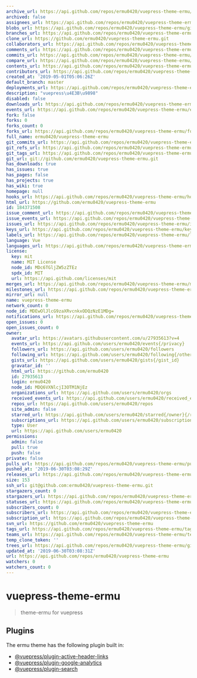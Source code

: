 ```yaml
---
archive_url: https://api.github.com/repos/ermu0420/vuepress-theme-ermu/{archive_format}{/ref}
archived: false
assignees_url: https://api.github.com/repos/ermu0420/vuepress-theme-ermu/assignees{/user}
blobs_url: https://api.github.com/repos/ermu0420/vuepress-theme-ermu/git/blobs{/sha}
branches_url: https://api.github.com/repos/ermu0420/vuepress-theme-ermu/branches{/branch}
clone_url: https://github.com/ermu0420/vuepress-theme-ermu.git
collaborators_url: https://api.github.com/repos/ermu0420/vuepress-theme-ermu/collaborators{/collaborator}
comments_url: https://api.github.com/repos/ermu0420/vuepress-theme-ermu/comments{/number}
commits_url: https://api.github.com/repos/ermu0420/vuepress-theme-ermu/commits{/sha}
compare_url: https://api.github.com/repos/ermu0420/vuepress-theme-ermu/compare/{base}...{head}
contents_url: https://api.github.com/repos/ermu0420/vuepress-theme-ermu/contents/{+path}
contributors_url: https://api.github.com/repos/ermu0420/vuepress-theme-ermu/contributors
created_at: '2019-05-01T05:06:26Z'
default_branch: master
deployments_url: https://api.github.com/repos/ermu0420/vuepress-theme-ermu/deployments
description: "vuepress\u4E3B\u9898"
disabled: false
downloads_url: https://api.github.com/repos/ermu0420/vuepress-theme-ermu/downloads
events_url: https://api.github.com/repos/ermu0420/vuepress-theme-ermu/events
fork: false
forks: 0
forks_count: 0
forks_url: https://api.github.com/repos/ermu0420/vuepress-theme-ermu/forks
full_name: ermu0420/vuepress-theme-ermu
git_commits_url: https://api.github.com/repos/ermu0420/vuepress-theme-ermu/git/commits{/sha}
git_refs_url: https://api.github.com/repos/ermu0420/vuepress-theme-ermu/git/refs{/sha}
git_tags_url: https://api.github.com/repos/ermu0420/vuepress-theme-ermu/git/tags{/sha}
git_url: git://github.com/ermu0420/vuepress-theme-ermu.git
has_downloads: true
has_issues: true
has_pages: false
has_projects: true
has_wiki: true
homepage: null
hooks_url: https://api.github.com/repos/ermu0420/vuepress-theme-ermu/hooks
html_url: https://github.com/ermu0420/vuepress-theme-ermu
id: 184371508
issue_comment_url: https://api.github.com/repos/ermu0420/vuepress-theme-ermu/issues/comments{/number}
issue_events_url: https://api.github.com/repos/ermu0420/vuepress-theme-ermu/issues/events{/number}
issues_url: https://api.github.com/repos/ermu0420/vuepress-theme-ermu/issues{/number}
keys_url: https://api.github.com/repos/ermu0420/vuepress-theme-ermu/keys{/key_id}
labels_url: https://api.github.com/repos/ermu0420/vuepress-theme-ermu/labels{/name}
language: Vue
languages_url: https://api.github.com/repos/ermu0420/vuepress-theme-ermu/languages
license:
  key: mit
  name: MIT License
  node_id: MDc6TGljZW5zZTEz
  spdx_id: MIT
  url: https://api.github.com/licenses/mit
merges_url: https://api.github.com/repos/ermu0420/vuepress-theme-ermu/merges
milestones_url: https://api.github.com/repos/ermu0420/vuepress-theme-ermu/milestones{/number}
mirror_url: null
name: vuepress-theme-ermu
network_count: 0
node_id: MDEwOlJlcG9zaXRvcnkxODQzNzE1MDg=
notifications_url: https://api.github.com/repos/ermu0420/vuepress-theme-ermu/notifications{?since,all,participating}
open_issues: 0
open_issues_count: 0
owner:
  avatar_url: https://avatars.githubusercontent.com/u/27935613?v=4
  events_url: https://api.github.com/users/ermu0420/events{/privacy}
  followers_url: https://api.github.com/users/ermu0420/followers
  following_url: https://api.github.com/users/ermu0420/following{/other_user}
  gists_url: https://api.github.com/users/ermu0420/gists{/gist_id}
  gravatar_id: ''
  html_url: https://github.com/ermu0420
  id: 27935613
  login: ermu0420
  node_id: MDQ6VXNlcjI3OTM1NjEz
  organizations_url: https://api.github.com/users/ermu0420/orgs
  received_events_url: https://api.github.com/users/ermu0420/received_events
  repos_url: https://api.github.com/users/ermu0420/repos
  site_admin: false
  starred_url: https://api.github.com/users/ermu0420/starred{/owner}{/repo}
  subscriptions_url: https://api.github.com/users/ermu0420/subscriptions
  type: User
  url: https://api.github.com/users/ermu0420
permissions:
  admin: false
  pull: true
  push: false
private: false
pulls_url: https://api.github.com/repos/ermu0420/vuepress-theme-ermu/pulls{/number}
pushed_at: '2019-06-30T03:08:29Z'
releases_url: https://api.github.com/repos/ermu0420/vuepress-theme-ermu/releases{/id}
size: 153
ssh_url: git@github.com:ermu0420/vuepress-theme-ermu.git
stargazers_count: 0
stargazers_url: https://api.github.com/repos/ermu0420/vuepress-theme-ermu/stargazers
statuses_url: https://api.github.com/repos/ermu0420/vuepress-theme-ermu/statuses/{sha}
subscribers_count: 0
subscribers_url: https://api.github.com/repos/ermu0420/vuepress-theme-ermu/subscribers
subscription_url: https://api.github.com/repos/ermu0420/vuepress-theme-ermu/subscription
svn_url: https://github.com/ermu0420/vuepress-theme-ermu
tags_url: https://api.github.com/repos/ermu0420/vuepress-theme-ermu/tags
teams_url: https://api.github.com/repos/ermu0420/vuepress-theme-ermu/teams
temp_clone_token: ''
trees_url: https://api.github.com/repos/ermu0420/vuepress-theme-ermu/git/trees{/sha}
updated_at: '2019-06-30T03:08:31Z'
url: https://api.github.com/repos/ermu0420/vuepress-theme-ermu
watchers: 0
watchers_count: 0
---
```


# vuepress-theme-ermu

> theme-ermu for vuepress

## Plugins

The ermu theme has the following plugin built in:

- [@vuepress/plugin-active-header-links](https://github.com/vuejs/vuepress/tree/master/packages/@vuepress/plugin-active-header-links)
- [@vuepress/plugin-google-analytics](https://github.com/vuejs/vuepress/tree/master/packages/%40vuepress/plugin-google-analytics)
- [@vuepress/plugin-search](https://github.com/vuejs/vuepress/tree/master/packages/%40vuepress/plugin-search)
